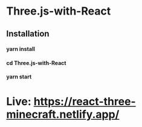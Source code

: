 # Three.js-with-React

## Installation

#### yarn install

#### cd Three.js-with-React <br>

#### yarn start

# Live: https://react-three-minecraft.netlify.app/
